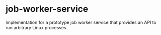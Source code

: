 # job-worker-service
Implementation for a prototype job worker service that provides an API to run arbitrary Linux processes.
